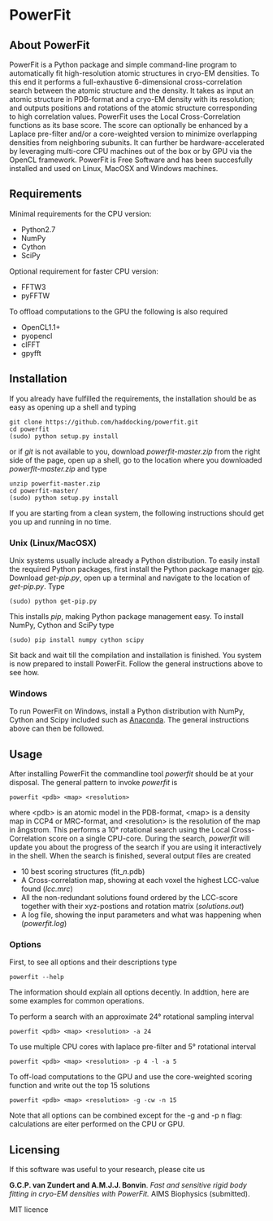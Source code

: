 # PowerFit

## About PowerFit

PowerFit is a Python package and simple command-line program to automatically fit high-resolution atomic structures in cryo-EM densities.
To this end it performs a full-exhaustive 6-dimensional cross-correlation search between the atomic structure and the density.
It takes as input an atomic structure in PDB-format and a cryo-EM density with its resolution;
and outputs positions and rotations of the atomic structure corresponding to high correlation values.
PowerFit uses the Local Cross-Correlation functions as its base score. 
The score can optionally be enhanced by a Laplace pre-filter and/or a core-weighted version to minimize overlapping densities from neighboring subunits.
It can further be hardware-accelerated by leveraging multi-core CPU machines out of the box or by GPU via the OpenCL framework.
PowerFit is Free Software and has been succesfully installed and used on Linux, MacOSX and Windows machines.

## Requirements

Minimal requirements for the CPU version:

* Python2.7
* NumPy
* Cython
* SciPy

Optional requirement for faster CPU version:

* FFTW3
* pyFFTW

To offload computations to the GPU the following is also required

* OpenCL1.1+
* pyopencl
* clFFT
* gpyfft

## Installation

If you already have fulfilled the requirements, 
the installation should be as easy as opening up a shell and typing

    git clone https://github.com/haddocking/powerfit.git
    cd powerfit
    (sudo) python setup.py install

or if *git* is not available to you, 
download *powerfit-master.zip* from the right side of the page, 
open up a shell, go to the location where you downloaded *powerfit-master.zip* and type

    unzip powerfit-master.zip
    cd powerfit-master/
    (sudo) python setup.py install

If you are starting from a clean system, the following instructions should get you up and running in no time.

### Unix (Linux/MacOSX)

Unix systems usually include already a Python distribution.
To easily install the required Python packages, 
first install the Python package manager [pip](https://pip.pypa.io/en/latest/installing.html).
Download *get-pip.py*, open up a terminal and navigate to the location of *get-pip.py*. Type

    (sudo) python get-pip.py

This installs *pip*, making Python package management easy.
To install NumPy, Cython and SciPy type

    (sudo) pip install numpy cython scipy

Sit back and wait till the compilation and installation is finished.
You system is now prepared to install PowerFit. 
Follow the general instructions above to see how.

### Windows

To run PowerFit on Windows, install a Python distribution with NumPy, Cython and Scipy included such as [Anaconda](http://continuum.io/downloads).
The general instructions above can then be followed.

## Usage

After installing PowerFit the commandline tool *powerfit* should be at your disposal.
The general pattern to invoke *powerfit* is

    powerfit <pdb> <map> <resolution>

where \<pdb\> is an atomic model in the PDB-format, 
\<map\> is a density map in CCP4 or MRC-format, 
and \<resolution\> is the resolution of the map in &aring;ngstrom.
This performs a 10&deg; rotational search using the Local Cross-Correlation score on a single CPU-core.
During the search, *powerfit* will update you about the progress of the search if you are using it interactively in the shell.
When the search is finished, several output files are created

* 10 best scoring structures (fit_*n*.pdb)
* A Cross-correlation map, showing at each voxel the highest LCC-value found (*lcc.mrc*)
* All the non-redundant solutions found ordered by the LCC-score together with their xyz-postions and rotation matrix (*solutions.out*)
* A log file, showing the input parameters and what was happening when (*powerfit.log*)

### Options

First, to see all options and their descriptions type

    powerfit --help

The information should explain all options decently. 
In addtion, here are some examples for common operations.

To perform a search with an approximate 24&deg; rotational sampling interval

    powerfit <pdb> <map> <resolution> -a 24

To use multiple CPU cores with laplace pre-filter and 5&deg; rotational interval

    powerfit <pdb> <map> <resolution> -p 4 -l -a 5

To off-load computations to the GPU and use the core-weighted scoring function and write out the top 15 solutions

    powerfit <pdb> <map> <resolution> -g -cw -n 15

Note that all options can be combined except for the -g and -p n flag:
calculations are eiter performed on the CPU or GPU.

## Licensing

If this software was useful to your research, please cite us

**G.C.P. van Zundert and A.M.J.J. Bonvin**. *Fast and sensitive rigid body fitting in cryo-EM densities with PowerFit.* AIMS Biophysics (submitted).

MIT licence
